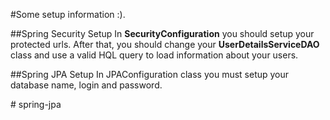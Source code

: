 #Some setup information :).

##Spring Security Setup
In **SecurityConfiguration** you should setup your protected urls. After that, you should change your **UserDetailsServiceDAO** class and use a valid HQL query to load information about your users.
  	
##Spring JPA Setup
In JPAConfiguration class you must setup your database name, login and password.
  	

#   s p r i n g - j p a  
 